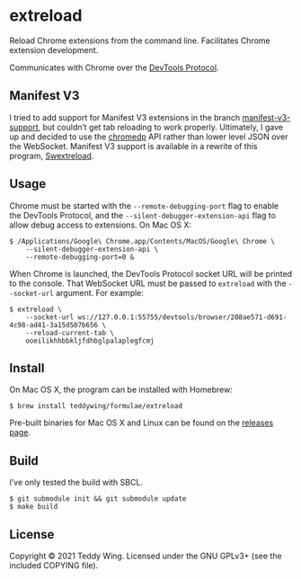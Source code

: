 extreload
=========

Reload Chrome extensions from the command line. Facilitates Chrome extension
development.

Communicates with Chrome over the [DevTools Protocol].


## Manifest V3
I tried to add support for Manifest V3 extensions in the branch
[manifest-v3-support], but couldn’t get tab reloading to work properly.
Ultimately, I gave up and decided to use the [chromedp] API rather than lower
level JSON over the WebSocket. Manifest V3 support is available in a rewrite of
this program, [Swextreload].


## Usage
Chrome must be started with the `--remote-debugging-port` flag to enable the
DevTools Protocol, and the `--silent-debugger-extension-api` flag to allow debug
access to extensions. On Mac OS X:

	$ /Applications/Google\ Chrome.app/Contents/MacOS/Google\ Chrome \
		--silent-debugger-extension-api \
		--remote-debugging-port=0 &

When Chrome is launched, the DevTools Protocol socket URL will be printed to the
console. That WebSocket URL must be passed to `extreload` with the
`--socket-url` argument. For example:

	$ extreload \
		--socket-url ws://127.0.0.1:55755/devtools/browser/208ae571-d691-4c98-ad41-3a15d507b656 \
		--reload-current-tab \
		ooeilikhhbbkljfdhbglpalaplegfcmj


## Install
On Mac OS X, the program can be installed with Homebrew:

	$ brew install teddywing/formulae/extreload

Pre-built binaries for Mac OS X and Linux can be found on the [releases page].


## Build
I’ve only tested the build with SBCL.

	$ git submodule init && git submodule update
	$ make build


## License
Copyright © 2021 Teddy Wing. Licensed under the GNU GPLv3+ (see the included
COPYING file).


[manifest-v3-support]: https://github.com/teddywing/extreload/tree/manifest-v3-support
[chromedp]: https://godocs.io/github.com/chromedp/chromedp
[Swextreload]: https://github.com/teddywing/swextreload
[DevTools Protocol]: https://chromedevtools.github.io/devtools-protocol/
[releases page]: https://github.com/teddywing/extreload/releases

